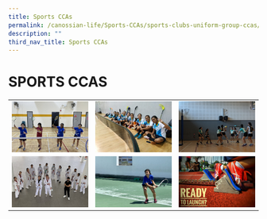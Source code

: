 ```yaml
---
title: Sports CCAs
permalink: /canossian-life/Sports-CCAs/sports-clubs-uniform-group-ccas/
description: ""
third_nav_title: Sports CCAs
---
```

# SPORTS CCAS
|   |   |   |
|---|---|---|
|![](/images/Canossian%20Life/Sports%20CCAs/BAdminton3-1.jpg)   |  ![](/images/Canossian%20Life/Sports%20CCAs/B-Div-2020-2-e1630478103149-1024x684.jpeg) | ![](/images/Canossian%20Life/Sports%20CCAs/Catch-ball.jpg)  |
|![](/images/Canossian%20Life/Sports%20CCAs/tkd-team.jpg)   | ![](/images/Canossian%20Life/Sports%20CCAs/Tennis_1.jpg)  | ![](/images/Canossian%20Life/Sports%20CCAs/T_F-1_runner-on-starting-block-e1630479322683.jpg)  |